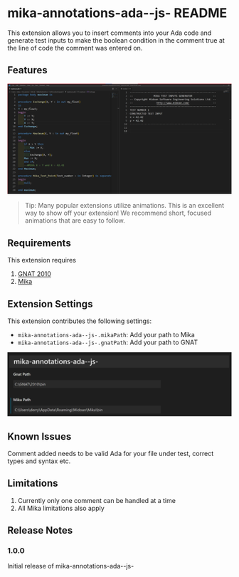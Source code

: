 # mika-annotations-ada--js- README

This extension allows you to insert comments into your Ada code and generate test inputs to make the boolean condition in the comment true at the line of code the comment was entered on.

## Features

![TestExample](testsExample.png)

> Tip: Many popular extensions utilize animations. This is an excellent way to show off your extension! We recommend short, focused animations that are easy to follow.

## Requirements

This extension requires 
1. [GNAT 2010](https://www.adacore.com/download)
2. [Mika](https://github.com/echancrure/Mika)

## Extension Settings

This extension contributes the following settings:

* `mika-annotations-ada--js-.mikaPath`: Add your path to Mika 
* `mika-annotations-ada--js-.gnatPath`: Add your path to GNAT

![ExtensionSettings](paths.png)

## Known Issues

Comment added needs to be valid Ada for your file under test, correct types and syntax etc.

## Limitations

1. Currently only one comment can be handled at a time
2. All Mika limitations also apply

## Release Notes

### 1.0.0

Initial release of mika-annotations-ada--js-

